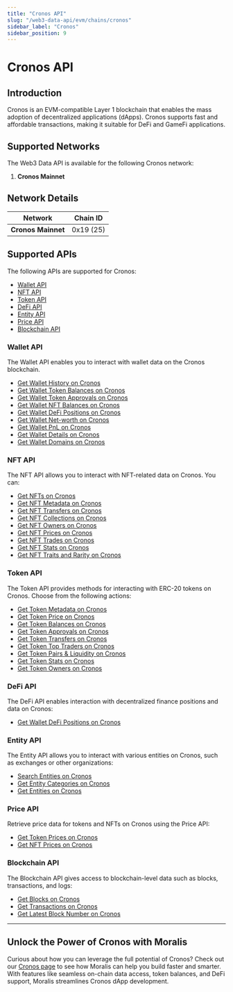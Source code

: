 ```yaml
---
title: "Cronos API"
slug: "/web3-data-api/evm/chains/cronos"
sidebar_label: "Cronos"
sidebar_position: 9
---
```


# Cronos API

## Introduction

Cronos is an EVM-compatible Layer 1 blockchain that enables the mass adoption of decentralized applications (dApps). Cronos supports fast and affordable transactions, making it suitable for DeFi and GameFi applications.

## Supported Networks

The Web3 Data API is available for the following Cronos network:

1. **Cronos Mainnet**

## Network Details

| Network | Chain ID |
| ---- | ---- |
| **Cronos Mainnet** | 0x19 (25) |

## Supported APIs

The following APIs are supported for Cronos:


  - <a href="/web3-data-api/evm/reference#wallet-api">Wallet API</a>
  - <a href="/web3-data-api/evm/reference#nft-api">NFT API</a>
  - <a href="/web3-data-api/evm/reference#token-api">Token API</a>
  - <a href="/web3-data-api/evm/reference#defi-api">DeFi API</a>
  - <a href="/web3-data-api/evm/reference#entity-api">Entity API</a>
  - <a href="/web3-data-api/evm/reference#price-api">Price API</a>
  - <a href="/web3-data-api/evm/reference#blockchain-api">Blockchain API</a>


### Wallet API

The Wallet API enables you to interact with wallet data on the Cronos blockchain.


  - <a href="/web3-data-api/evm/reference#get-wallet-history">Get Wallet History on Cronos</a>
  - <a href="/web3-data-api/evm/reference#get-wallet-token-balances">Get Wallet Token Balances on Cronos</a>
  - <a href="/web3-data-api/evm/reference#get-wallet-token-approvals">Get Wallet Token Approvals on Cronos</a>
  - <a href="/web3-data-api/evm/reference#get-wallet-nft-balances">Get Wallet NFT Balances on Cronos</a>
  - <a href="/web3-data-api/evm/reference#get-wallet-defi-positions">Get Wallet DeFi Positions on Cronos</a>
  - <a href="/web3-data-api/evm/reference#get-wallet-net-worth">Get Wallet Net-worth on Cronos</a>
  - <a href="/web3-data-api/evm/reference#get-wallet-pnl">Get Wallet PnL on Cronos</a>
  - <a href="/web3-data-api/evm/reference#get-wallet-details">Get Wallet Details on Cronos</a>
  - <a href="/web3-data-api/evm/reference#get-wallet-domains">Get Wallet Domains on Cronos</a>


### NFT API

The NFT API allows you to interact with NFT-related data on Cronos. You can:


  - <a href="/web3-data-api/evm/reference#get-nfts">Get NFTs on Cronos</a>
  - <a href="/web3-data-api/evm/reference#get-nft-metadata">Get NFT Metadata on Cronos</a>
  - <a href="/web3-data-api/evm/reference#get-nft-transfers">Get NFT Transfers on Cronos</a>
  - <a href="/web3-data-api/evm/reference#get-nft-collections">Get NFT Collections on Cronos</a>
  - <a href="/web3-data-api/evm/reference#get-nft-owners">Get NFT Owners on Cronos</a>
  - <a href="/web3-data-api/evm/reference#get-nft-prices">Get NFT Prices on Cronos</a>
  - <a href="/web3-data-api/evm/reference#get-nft-trades">Get NFT Trades on Cronos</a>
  - <a href="/web3-data-api/evm/reference#get-nft-stats">Get NFT Stats on Cronos</a>
  - <a href="/web3-data-api/evm/reference#get-nft-traits-and-rarity">Get NFT Traits and Rarity on Cronos</a>


### Token API

The Token API provides methods for interacting with ERC-20 tokens on Cronos. Choose from the following actions:


  - <a href="/web3-data-api/evm/reference#get-token-metadata">Get Token Metadata on Cronos</a>
  - <a href="/web3-data-api/evm/reference#get-token-price">Get Token Price on Cronos</a>
  - <a href="/web3-data-api/evm/reference#get-token-balances">Get Token Balances on Cronos</a>
  - <a href="/web3-data-api/evm/reference#get-token-approvals">Get Token Approvals on Cronos</a>
  - <a href="/web3-data-api/evm/reference#get-token-transfers">Get Token Transfers on Cronos</a>
  - <a href="/web3-data-api/evm/reference#get-token-top-traders">Get Token Top Traders on Cronos</a>
  - <a href="/web3-data-api/evm/reference#get-token-pairs--liquidity">Get Token Pairs & Liquidity on Cronos</a>
  - <a href="/web3-data-api/evm/reference#get-token-stats">Get Token Stats on Cronos</a>
  - <a href="/web3-data-api/evm/reference#get-token-holders">Get Token Owners on Cronos</a>


### DeFi API

The DeFi API enables interaction with decentralized finance positions and data on Cronos:


  - <a href="/web3-data-api/evm/reference#get-wallet-defi-positions">Get Wallet DeFi Positions on Cronos</a>


### Entity API

The Entity API allows you to interact with various entities on Cronos, such as exchanges or other organizations:


  - <a href="/web3-data-api/evm/reference#search-entities">Search Entities on Cronos</a>
  - <a href="/web3-data-api/evm/reference#get-entity-categories">Get Entity Categories on Cronos</a>
  - <a href="/web3-data-api/evm/reference#get-entities">Get Entities on Cronos</a>


### Price API

Retrieve price data for tokens and NFTs on Cronos using the Price API:


  - <a href="/web3-data-api/evm/reference#get-token-prices">Get Token Prices on Cronos</a>
  - <a href="/web3-data-api/evm/reference#get-nft-prices">Get NFT Prices on Cronos</a>


### Blockchain API

The Blockchain API gives access to blockchain-level data such as blocks, transactions, and logs:


  - <a href="/web3-data-api/evm/reference#get-blocks">Get Blocks on Cronos</a>
  - <a href="/web3-data-api/evm/reference#get-transactions">Get Transactions on Cronos</a>
  - <a href="/web3-data-api/evm/reference#get-latest-block-number">Get Latest Block Number on Cronos</a>


---

## Unlock the Power of Cronos with Moralis

Curious about how you can leverage the full potential of Cronos? Check out our [Cronos page](https://developers.moralis.com/chains/cronos/) to see how Moralis can help you build faster and smarter. With features like seamless on-chain data access, token balances, and DeFi support, Moralis streamlines Cronos dApp development.

